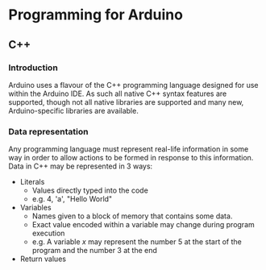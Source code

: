 # Programming for Arduino
## C++
### Introduction
Arduino uses a flavour of the C++ programming language designed for use within the Arduino IDE. As such all native C++ syntax features are supported, though not all native libraries are supported and many new, Arduino-specific libraries are available. 

### Data representation
Any programming language must represent real-life information in some way in order to allow actions to be formed in response to this information.
Data in C++ may be represented in 3 ways:
* Literals
	* Values directly typed into the code
	* e.g. 4, 'a', "Hello World"
* Variables
	* Names given to a block of memory that contains some data.
	* Exact value encoded within a variable may change during program execution
	* e.g. A variable $x$ may represent the number 5 at the start of the program and the number 3 at the end
* Return values
<!--stackedit_data:
eyJoaXN0b3J5IjpbMzgzNzYxNjk4LC0xNjc5Njc5MjgxXX0=
-->